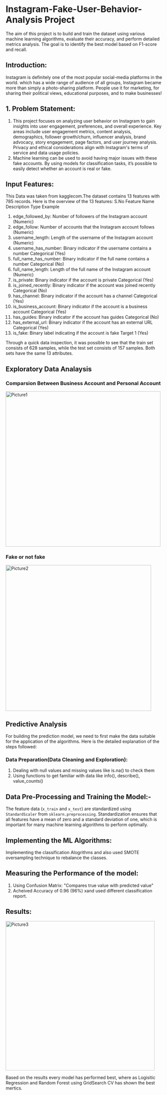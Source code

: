 # Instagram-Fake-User-Behavior-Analysis Project
The aim of this project is to build and train the dataset using various machine learning algorithms, evaluate their accuracy, and perform detailed metrics analysis. The goal is to identify the best model based on F1-score and recall.

## Introduction:
Instagram is definitely one of the most popular social-media platforms in the world. which has a wide range of audience of all groups, Instagram became more than simply a photo-sharing platform. People use it for marketing, for sharing their political views, educational purposes, and to make businesses!

## 1. Problem Statement:
1. This project focuses on analyzing user behavior on Instagram to gain insights into user engagement, preferences, and overall experience. Key areas include user engagement metrics, content analysis, demographics, follower growth/churn, influencer analysis, brand advocacy, story engagement, page factors, and user journey analysis. Privacy and ethical considerations align with Instagram's terms of service and data usage policies.
2. Machine learning can be used to avoid having major issues with these fake accounts. By using models for classification tasks, it’s possible to easily detect whether an account is real or fake.

## Input Features:
This Data was taken from kagglecom.The dataset contains 13 features with 785 records. Here is the overview of the 13 features:
S.No	Feature Name	Description	Type	Example
 1. edge_followed_by:	Number of followers of the Instagram account	(Numeric)
 2.	edge_follow:	Number of accounts that the Instagram account follows	(Numeric)
 3.	username_length:	Length of the username of the Instagram account	(Numeric)	
 4.	username_has_number:	Binary indicator if the username contains a number	Categorical	(Yes)
 5.	full_name_has_number:	Binary indicator if the full name contains a number	Categorical	(No)
 6.	full_name_length:	Length of the full name of the Instagram account	(Numeric)
 7.	is_private:	Binary indicator if the account is private	Categorical	(Yes)
 8.	is_joined_recently:	Binary indicator if the account was joined recently	Categorical (No)
 9.	has_channel:	Binary indicator if the account has a channel	Categorical	(Yes)
 10.	is_business_account:	Binary indicator if the account is a business account	Categorical	(Yes)
 11.	has_guides:	Binary indicator if the account has guides	Categorical	(No)
 12.	has_external_url:	Binary indicator if the account has an external URL	Categorical	(Yes)
 13.	is_fake:	Binary label indicating if the account is fake	Target	1 (Yes)

Through a quick data inspection, it was possible to see that the train set consists of 628 samples, while the test set consists of 157 samples. Both sets have the same 13 attributes. 

## Exploratory Data Analaysis
### Comparsion Between Business Account and Personal Account
<img width="498" alt="Picture1" src="https://github.com/Tejaswi397/Insta-Fake-User-Behavior-Analaysis/assets/115448356/a674d6cd-739e-47a9-9119-f4d7259f711c">

### Fake or not fake
<img width="468" alt="Picture2" src="https://github.com/Tejaswi397/Insta-Fake-User-Behavior-Analaysis/assets/115448356/2391cdb5-3e6a-4fe4-b59d-9198d25b0ee0">

## Predictive Analysis
For building the prediction model, we need to first make the data suitable for the application of the algorithms. Here is the detailed explanation of the steps followed:
### Data Preparation(Data Cleaning and Exploration):
 1. Dealing with null values and missing values like is.na() to check them
 2. Using functions to get familiar with data like info(), describe(), value_counts()

## Data Pre-Processing and Training the Model:-
The feature data (`x_train` and `x_test`) are standardized using `StandardScaler` from `sklearn.preprocessing`. Standardization ensures that all features have a mean of zero and a standard deviation of one, which is important for many machine learning algorithms to perform optimally.

## Implementing the ML Algorithms:
Implementing the classification Alogrithms and also used SMOTE oversampling technique to rebalance the classes.

## Measuring the Performance of the model:
 1.  Using Confusion Matrix: "Compares true value with predicted value"
 2.   Acheived Accuracy of 0.96 (96%) xand used different classification report.
    
## Results:
<img width="479" alt="Picture3" src="https://github.com/Tejaswi397/Insta-Fake-User-Behavior-Analaysis/assets/115448356/dd4057fa-961d-4ad6-8905-6f14732da008">

Based on the results every model has performed best, where as Logisitic Regression and Random Forest using GridSearch CV has shown the best mertics. 










